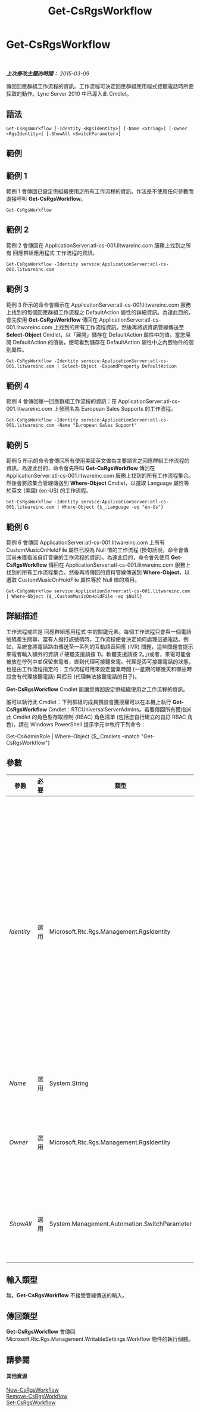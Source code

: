 ﻿---
title: Get-CsRgsWorkflow
TOCTitle: Get-CsRgsWorkflow
ms:assetid: 2ae2e10b-65ac-40f9-96a2-5adb01e8a69d
ms:mtpsurl: https://technet.microsoft.com/zh-tw/library/Gg425766(v=OCS.15)
ms:contentKeyID: 49290406
ms.date: 08/10/2015
mtps_version: v=OCS.15
ms.translationtype: HT
---

# Get-CsRgsWorkflow

 

_**上次修改主題的時間：** 2015-03-09_

傳回回應群組工作流程的資訊。工作流程可決定回應群組應用程式接聽電話時所要採取的動作。Lync Server 2010 中已導入此 Cmdlet。

## 語法

    Get-CsRgsWorkflow [-Identity <RgsIdentity>] [-Name <String>] [-Owner <RgsIdentity>] [-ShowAll <SwitchParameter>]

## 範例

## 範例 1

範例 1 會傳回已設定供組織使用之所有工作流程的資訊。作法是不使用任何參數而直接呼叫 **Get-CsRgsWorkflow**。

    Get-CsRgsWorkflow

## 範例 2

範例 2 會傳回在 ApplicationServer:atl-cs-001.litwareinc.com 服務上找到之所有 回應群組應用程式 工作流程的資訊。

    Get-CsRgsWorkflow -Identity service:ApplicationServer:atl-cs-001.litwareinc.com

## 範例 3

範例 3 所示的命令會顯示在 ApplicationServer:atl-cs-001.litwareinc.com 服務上找到的每個回應群組工作流程之 DefaultAction 屬性的詳細資訊。為達此目的，會先使用 **Get-CsRgsWorkflow** 傳回在 ApplicationServer:atl-cs-001.litwareinc.com 上找到的所有工作流程資訊。然後再將該資訊管線傳送至 **Select-Object** Cmdlet，以「展開」儲存在 DefaultAction 屬性中的值。當您展開 DefaultAction 的值後，便可看到儲存在 DefaultAction 屬性中之內嵌物件的個別屬性。

    Get-CsRgsWorkflow -Identity service:ApplicationServer:atl-cs-001.litwareinc.com | Select-Object -ExpandProperty DefaultAction

## 範例 4

範例 4 會傳回單一回應群組工作流程的資訊：在 ApplicationServer:atl-cs-001.litwareinc.com 上發現名為 European Sales Supports 的工作流程。

    Get-CsRgsWorkflow -Identity service:ApplicationServer:atl-cs-001.litwareinc.com -Name "European Sales Support"

## 範例 5

範例 5 所示的命令會傳回所有使用美國英文做為主要語言之回應群組工作流程的資訊。為達此目的，命令會先呼叫 **Get-CsRgsWorkflow** 傳回在 ApplicationServer:atl-cs-001.litwareinc.com 服務上找到的所有工作流程集合。然後會將該集合管線傳送到 **Where-Object** Cmdlet，以選取 Language 屬性等於英文 (美國) (en-US) 的工作流程。

    Get-CsRgsWorkflow -Identity service:ApplicationServer:atl-cs-001.litwareinc.com | Where-Object {$_.Language -eq "en-Us"}

## 範例 6

範例 6 會傳回 ApplicationServer:atl-cs-001.litwareinc.com 上所有 CustomMusicOnHoldFile 屬性已設為 Null 值的工作流程 (換句話說，命令會傳回尚未獲指派自訂音樂的工作流程的資訊)。為達此目的，命令會先使用 **Get-CsRgsWorkflow** 傳回在 ApplicationServer:atl-cs-001.litwareinc.com 服務上找到的所有工作流程集合。然後再將傳回的資料管線傳送到 **Where-Object**，以選取 CustomMusicOnHoldFile 屬性等於 Null 值的項目。

    Get-CsRgsWorkflow service:ApplicationServer:atl-cs-001.litwareinc.com | Where-Object {$_.CustomMusicOnHoldFile -eq $Null}

## 詳細描述

工作流程或許是 回應群組應用程式 中的關鍵元素。每個工作流程只會與一個電話號碼產生關聯，當有人撥打該號碼時，工作流程便會決定如何處理這通電話。例如，系統會將電話路由傳送至一系列的互動語音回應 (IVR) 問題，這些問題會提示來電者輸入額外的資訊 (「硬體支援請按 1)。軟體支援請按 2。」)或者，來電可能會被放在佇列中並保留來電者，直到代理可接聽來電。代理是否可接聽電話的狀態，也是由工作流程指定的：工作流程可用來設定營業時間 (一星期的哪幾天和哪些時段會有代理接聽電話) 與假日 (代理無法接聽電話的日子)。

**Get-CsRgsWorkflow** Cmdlet 能讓您傳回設定供組織使用之工作流程的資訊。

誰可以執行此 Cmdlet：下列群組的成員預設會獲授權可以在本機上執行 **Get-CsRgsWorkflow** Cmdlet：RTCUniversalServerAdmins。若要傳回所有獲指派此 Cmdlet 的角色型存取控制 (RBAC) 角色清單 (包括您自行建立的自訂 RBAC 角色)，請在 Windows PowerShell 提示字元中執行下列命令：

Get-CsAdminRole | Where-Object {$\_.Cmdlets –match "Get-CsRgsWorkflow"}

## 參數


<table>
<colgroup>
<col style="width: 25%" />
<col style="width: 25%" />
<col style="width: 25%" />
<col style="width: 25%" />
</colgroup>
<thead>
<tr class="header">
<th>參數</th>
<th>必要</th>
<th>類型</th>
<th>說明</th>
</tr>
</thead>
<tbody>
<tr class="odd">
<td><p><em>Identity</em></p></td>
<td><p>選用</p></td>
<td><p>Microsoft.Rtc.Rgs.Management.RgsIdentity</p></td>
<td><p>表示主控回應群組工作流程的服務識別，或工作流程本身的完整識別。如果您有指定服務識別 (例如 service:ApplicationServer:atl-cs-001.litwareinc.com)，則會傳回該服務主控的所有回應群組工作流程。如果您有指定工作流程的 Identity，則只會傳回那一個回應群組工作流程。請注意，工作流程的識別是由服務識別後面加上全域唯一識別碼 (GUID) 所組成，例如：service:ApplicationServer:atl-cs-001.litwareinc.com /1987d3c2-4544-489d-bbe3-59f79f530a83。</p>
<p>還有另一種方法可傳回單一回應群組工作流程，就是指定服務 Identity，然後再包含後面加上工作流程名稱的 Name 參數。這可讓您不必知道指派給工作流程的 GUID 為何，就能擷取特定的工作流程。</p>
<p>呼叫時若未使用任何參數，<strong>Get-CsRgsWorkflow</strong> 會傳回設定供組織使用的所有工作流程。</p></td>
</tr>
<tr class="even">
<td><p><em>Name</em></p></td>
<td><p>選用</p></td>
<td><p>System.String</p></td>
<td><p>建立回應群組工作流程時給予該工作流程的唯一名稱。</p></td>
</tr>
<tr class="odd">
<td><p><em>Owner</em></p></td>
<td><p>選用</p></td>
<td><p>Microsoft.Rtc.Rgs.Management.RgsIdentity</p></td>
<td><p>「擁有」工作流程之集區的完整網域名稱。擁有者集區識別碼和工作流程的集區識別碼通常一樣。然而，如果需要暫時移動工作流程 (可能在災害復原程序中)，則集區識別碼將會變更。不過，擁有者識別碼會繼續指向原始集區。</p></td>
</tr>
<tr class="even">
<td><p><em>ShowAll</em></p></td>
<td><p>選用</p></td>
<td><p>System.Management.Automation.SwitchParameter</p></td>
<td><p>如有指定此參數，會顯示所有回應群組工作流程，包括擁有者集區識別碼與集區識別碼不同的那些工作流程。根據預設，Get-CsRgsWorkflow 只會傳回擁有者與父系集區相同之工作流程的資訊。</p></td>
</tr>
</tbody>
</table>


## 輸入類型

無。**Get-CsRgsWorkflow** 不接受管線傳送的輸入。

## 傳回類型

**Get-CsRgsWorkflow** 會傳回 Microsoft.Rtc.Rgs.Management.WritableSettings.Workflow 物件的執行個體。

## 請參閱

#### 其他資源

[New-CsRgsWorkflow](new-csrgsworkflow.md)  
[Remove-CsRgsWorkflow](remove-csrgsworkflow.md)  
[Set-CsRgsWorkflow](set-csrgsworkflow.md)

